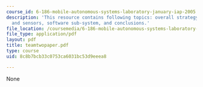 ```yaml
---
course_id: 6-186-mobile-autonomous-systems-laboratory-january-iap-2005
description: 'This resource contains following topics: overall strategy, mechanisms
  and sensors, software sub-system, and conclusions.'
file_location: /coursemedia/6-186-mobile-autonomous-systems-laboratory-january-iap-2005/8c8b7bcb33c0753ca6031bc53d9eeea8_teamtwopaper.pdf
file_type: application/pdf
layout: pdf
title: teamtwopaper.pdf
type: course
uid: 8c8b7bcb33c0753ca6031bc53d9eeea8

---
```

None